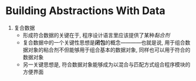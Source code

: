# Building Abstractions With Data

1. 复合数据
   * 形成符合数据的关键在于, 程序设计语言里应该提供了某种*黏合剂*
   * 复合数据中的一个关键性思想是**闭包**的概念————也就是说, 用于组合数据对象的粘合剂不但能够用于组合基本的数据对象, 同样也可以用于符合的数据对象
   * 另一关键思想是, 符合数据对象能够成为以混合与匹配方式组合程序模块的方便界面
